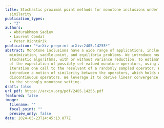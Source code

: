```yaml
---
title: Stochastic proximal point methods for monotone inclusions under expected
  similarity
publication_types:
  - "3"
authors:
  - Abdurakhmon Sadiev
  - Laurent Condat
  - Peter Richtárik
publication: "*arXiv preprint arXiv:2405.14255*"
abstract: Monotone inclusions have a wide range of applications, including
  minimization, saddle-point, and equilibria problems. We introduce new
  stochastic algorithms, with or without variance reduction, to estimate a root
  of the expectation of possibly set-valued monotone operators, using at every
  iteration one call to the resolvent of a randomly sampled operator. We also
  introduce a notion of similarity between the operators, which holds even for
  discontinuous operators. We leverage it to derive linear convergence results
  in the strongly monotone setting.
draft: false
url_pdf: https://arxiv.org/pdf/2405.14255.pdf
featured: false
image:
  filename: ""
  focal_point: ""
  preview_only: false
date: 2024-05-23T14:45:13.877Z
---
```

